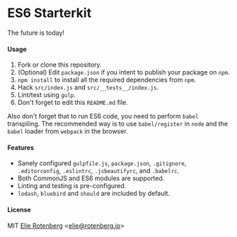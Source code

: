 ES6 Starterkit
==============

The future is today!

#### Usage

1. Fork or clone this repository.
2. (Optional) Edit `package.json` if you intent to publish your package on `npm`.
3. `npm install` to install all the required dependencies from `npm`.
4. Hack `src/index.js` and `src/__tests__/index.js`.
5. Lint/test using `gulp`.
6. Don't forget to edit this `README.md` file.

Also don't forget that to run ES6 code, you need to perform `babel` transpiling. The recommended way is to use `babel/register` in `node` and the `babel` loader from `webpack` in the browser.

#### Features

- Sanely configured `gulpfile.js`, `package.json`, `.gitignore`, `.editorconfig`, `.eslintrc`, `.jsbeautifyrc`, and `.babelrc`.
- Both CommonJS and ES6 modules are supported.
- Linting and testing is pre-configured.
- `lodash`, `bluebird` and `should` are included by default.

#### License

MIT [Elie Rotenberg](http://elie.rotenberg.io) <[elie@rotenberg.io](mailto:elie@rotenberg.io)>
